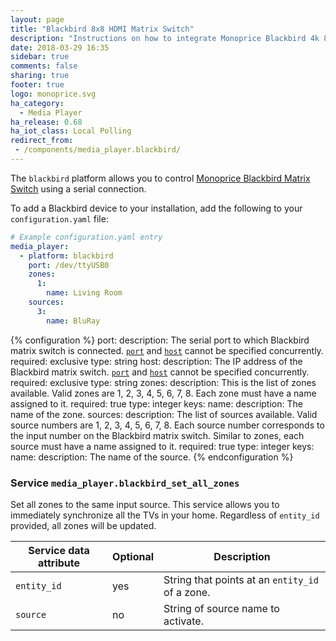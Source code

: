 ```yaml
---
layout: page
title: "Blackbird 8x8 HDMI Matrix Switch"
description: "Instructions on how to integrate Monoprice Blackbird 4k 8x8 HDBaseT Matrix Switch into Home Assistant."
date: 2018-03-29 16:35
sidebar: true
comments: false
sharing: true
footer: true
logo: monoprice.svg
ha_category:
  - Media Player
ha_release: 0.68
ha_iot_class: Local Polling
redirect_from:
 - /components/media_player.blackbird/
---
```


The `blackbird` platform allows you to control [Monoprice Blackbird Matrix Switch](https://www.monoprice.com/product?p_id=21819) using a serial connection.

To add a Blackbird device to your installation, add the following to your `configuration.yaml` file:

```yaml
# Example configuration.yaml entry
media_player:
  - platform: blackbird
    port: /dev/ttyUSB0
    zones:
      1:
        name: Living Room
    sources:
      3:
        name: BluRay
```

{% configuration %}
port:
  description: The serial port to which Blackbird matrix switch is connected. [`port`](#port) and [`host`](#host) cannot be specified concurrently.
  required: exclusive
  type: string
host:
  description: The IP address of the Blackbird matrix switch. [`port`](#port) and [`host`](#host) cannot be specified concurrently.
  required: exclusive
  type: string
zones:
  description: This is the list of zones available. Valid zones are 1, 2, 3, 4, 5, 6, 7, 8. Each zone must have a name assigned to it.
  required: true
  type: integer
  keys:
    name:
      description: The name of the zone.
sources:
  description: The list of sources available. Valid source numbers are 1, 2, 3, 4, 5, 6, 7, 8. Each source number corresponds to the input number on the Blackbird matrix switch. Similar to zones, each source must have a name assigned to it.
  required: true
  type: integer
  keys:
    name:
      description: The name of the source.
{% endconfiguration %}

### Service `media_player.blackbird_set_all_zones`

Set all zones to the same input source. This service allows you to immediately synchronize all the TVs in your home. Regardless of `entity_id` provided, all zones will be updated.

| Service data attribute | Optional | Description |
| ---------------------- | -------- | ----------- |
| `entity_id` | yes | String that points at an `entity_id` of a zone.
| `source` | no | String of source name to activate.
